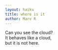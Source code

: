 ```yaml
---
layout: haiku
title: where is it
author: Marv R
---
```


Can you see the cloud?<br>
It behaves like a cloud,<br>
but it is not here.<br>

